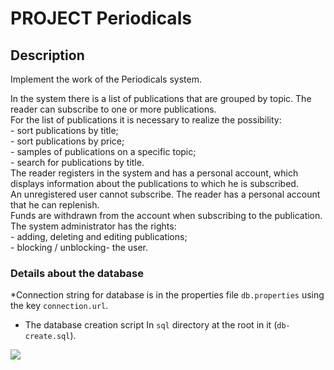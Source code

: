 # PROJECT Periodicals

## Description

Implement the work of the Periodicals system.

In the system there is a list of publications that are grouped by topic. 
The reader can subscribe to one or more publications.<br/>
For the list of publications it is necessary to realize the possibility:<br/>
	- sort publications by title;<br/>
	- sort publications by price;<br/>
	- samples of publications on a specific topic;<br/>
	- search for publications by title.<br/>
The reader registers in the system and has a personal account, which displays information about the publications to which he is subscribed.<br/>
An unregistered user cannot subscribe.
The reader has a personal account that he can replenish.<br/>
Funds are withdrawn from the account when subscribing to the publication.<br/>
The system administrator has the rights:<br/>
	- adding, deleting and editing publications;<br/>
	- blocking / unblocking- the user.


### Details about the database

*Connection string for database is in the properties file `db.properties` using the key `connection.url`. 

* The database creation script In `sql` directory at the root in it (`db-create.sql`).

<img src="C:\Users\bolotin.v\IdeaProjects\Periodicals\DB schema.png"/>